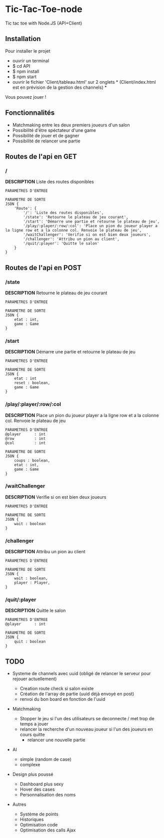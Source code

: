 # Tic-Tac-Toe-node
Tic tac toe with Node.JS (API+Client) 

## Installation
Pour installer le projet
- ouvrir un terminal
- $ cd API 
- $ npm install 
- $ npm start
- ouvrir le fichier 'Client/tableau.html' sur 2 onglets * (Client/index.html est en prévision de la gestion des channels) *

Vous pouvez jouer !

## Fonctionnalités

* Matchmaking entre les deux premiers joueurs d'un salon
* Possibilité d'être spéctateur d'une game
* Possibilité de jouer et de gagner
* Possibilité de relancer une partie

## Routes de l'api en GET
### /
**DESCRIPTION** Liste des routes disponibles

    PARAMETRES D'ENTREE

    PARAMETRE DE SORTE
    JSON {
        'Route': {
            '/': 'Liste des routes disponibles',
            '/state': 'Retourne le plateau de jeu courant',
            '/start': 'Démarre une partie et retourne le plateau de jeu',
            '/play/:player/:row/:col': 'Place un pion du joueur player a la ligne row et a la colonne col. Renvoie le plateau de jeu',
            '/waitChallenger': 'Verifie si on est bien deux joueurs',
            '/challenger': 'Attribu un pion au client',
            '/quit/:player': 'Quitte le salon'
        }
    }

## Routes de l'api en POST
### /state
**DESCRIPTION** Retourne le plateau de jeu courant

    PARAMETRES D'ENTREE

    PARAMETRE DE SORTE
    JSON {
        etat : int,
        game : Game
    }

### /start
**DESCRIPTION** Démarre une partie et retourne le plateau de jeu

    PARAMETRES D'ENTREE

    PARAMETRE DE SORTE
    JSON {
        etat : int
        reset : boolean,
        game : Game
    }

### /play/:player/:row/:col
**DESCRIPTION** Place un pion du joueur player a la ligne row et a la colonne col. Renvoie le plateau de jeu

    PARAMETRES D'ENTREE
    @player      : int
    @row         : int
    @col         : int

    PARAMETRE DE SORTE
    JSON {
        coups : boolean,
        etat : int,
        game : Game       
    }

### /waitChallenger
**DESCRIPTION** Verifie si on est bien deux joueurs

    PARAMETRES D'ENTREE

    PARAMETRE DE SORTE
    JSON {
        wait : boolean    
    }

### /challenger
**DESCRIPTION** Attribu un pion au client

    PARAMETRES D'ENTREE

    PARAMETRE DE SORTE
    JSON {
        wait : boolean,
        player : Player,      
    }

###  /quit/:player
**DESCRIPTION** Quitte le salon

    PARAMETRES D'ENTREE
    @player      : int

    PARAMETRE DE SORTE
    JSON {
        quit : boolean      
    }

## TODO

* Systeme de channels avec uuid (obligé de relancer le serveur pour rejouer actuellement)
    * Creation route check si salon existe
    * Création de l'array de partie (uuid déjà envoyé en post)
    * renvoi du bon board en fonction de l'uuid

* Matchmaking 
    * Stopper le jeu si l'un des utilisateurs se deconnecte / met trop de temps a jouer
    * relancer la recherche d'un nouveau joueur si l'un des joueurs en cours quitte 
        * relancer une nouvelle partie
* AI
    * simple (random de case)
    * complexe

* Design plus poussé 
    * Dashboard plus sexy
    * Hover des cases 
    * Personnalisation des noms

* Autres
    * Système de points
    * Historiques
    * Optimisation code 
    * Optimisation des calls Ajax
